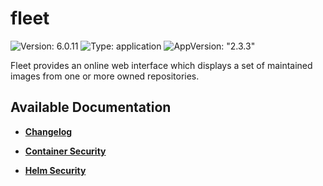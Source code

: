 # fleet

![Version: 6.0.11](https://img.shields.io/badge/Version-6.0.11-informational?style=flat-square) ![Type: application](https://img.shields.io/badge/Type-application-informational?style=flat-square) ![AppVersion: "2.3.3"](https://img.shields.io/badge/AppVersion-"2.3.3"-informational?style=flat-square)

Fleet provides an online web interface which displays a set of maintained images from one or more owned repositories.

## Available Documentation

- [**Changelog**](CHANGELOG)

- [**Container Security**](container-security)

- [**Helm Security**](helm-security)


